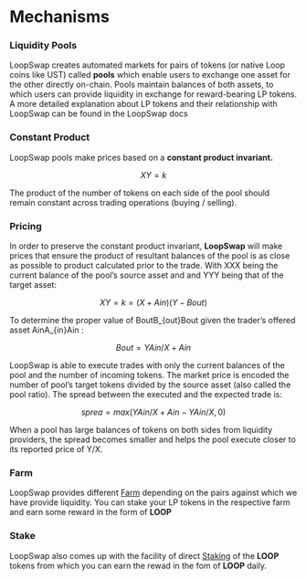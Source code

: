 # Mechanisms

### Liquidity Pools <a href="#liquidity-pools" id="liquidity-pools"></a>

LoopSwap creates automated markets for pairs of tokens (or native Loop coins like UST) called **pools** which enable users to exchange one asset for the other directly on-chain. Pools maintain balances of both assets, to which users can provide liquidity in exchange for reward-bearing LP tokens. A more detailed explanation about LP tokens and their relationship with LoopSwap can be found in the LoopSwap docs

### Constant Product

LoopSwap pools make prices based on a **constant product invariant.**

$$
XY=k
$$

The product of the number of tokens on each side of the pool should remain constant across trading operations (buying / selling).

### Pricing <a href="#pricing" id="pricing"></a>

In order to preserve the constant product invariant, **LoopSwap** will make prices that ensure the product of resultant balances of the pool is as close as possible to product calculated prior to the trade. With XXX being the current balance of the pool’s source asset and and YYY being that of the target asset:

$$
XY=k=(X+Ain​)(Y−Bout​)
$$

To determine the proper value of BoutB\_{out}Bout​ given the trader’s offered asset AinA\_{in}Ain​ :

$$
Bout​=Y Ain/X+Ain
$$

LoopSwap is able to execute trades with only the current balances of the pool and the number of incoming tokens. The market price is encoded the number of pool’s target tokens divided by the source asset (also called the pool ratio). The spread between the executed and the expected trade is:

$$
sprea=max(Y Ain/X+Ain - YAin/X,0)
$$

When a pool has large balances of tokens on both sides from liquidity providers, the spread becomes smaller and helps the pool execute closer to its reported price of Y/X.

### Farm <a href="#pricing" id="pricing"></a>

LoopSwap provides different [Farm](how-to/farming.md) depending on the pairs against which we have provide liquidity. You can stake your LP tokens in the respective farm and earn some reward in the form of **LOOP**

### Stake <a href="#pricing" id="pricing"></a>

LoopSwap also comes up with the facility of direct [Staking](https://app.gitbook.com/@usama-zeeyou/s/loop/\~/drafts/-MiWZwa3RQdROGa0UaTe/v/master/how-to/stake) of the **LOOP** tokens from which you can earn the rewad in the fom of **LOOP** daily.
